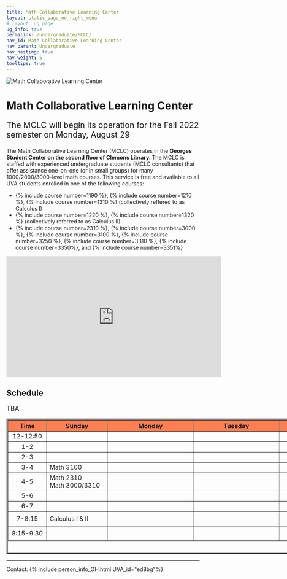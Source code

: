 ```yaml
---
title: Math Collaborative Learning Center
layout: static_page_no_right_menu
# layout: ug_page
ug_info: true
permalink: /undergraduate/MCLC/
nav_id: Math Collaborative Learning Center
nav_parent: Undergraduate
nav_nesting: true
nav_weight: 5
tooltips: true
---
```


<img src="{{site.url}}/undergraduate/MCLC/MCLC_logo.png" style="max-width:70%;max-height:350px;height:auto;width:auto;" alt="Math Collaborative Learning Center">

<h1 class="mb-4">Math Collaborative Learning Center</h1>

<!-- <p style="font-size:150%;color:Red;"> The last day of operation for the Spring 2022 semester is Tuesday, May 3 </p> -->
<p style="font-size:150%;"> The MCLC will begin its operation for the Fall 2022 semester on Monday, August 29 </p>
<!-- <p style="font-size:150%;"> The MCLC is now open for the Spring 2022 semester! </p> -->

The Math Collaborative Learning Center (MCLC) operates in the <b> Georges Student Center on the second floor of Clemons Library. </b> The MCLC is staffed with experienced undergraduate students (MCLC consultants) that offer assistance one-on-one (or in small groups) for many 1000/2000/3000-level math courses. This service is free and available to all UVA students enrolled in one of the following courses: <br>
<ul>
 <li> {% include course number=1190 %}, {% include course number=1210 %}, {% include course number=1310 %} (collectively reffered to as Calculus I) </li>
 <li> {% include course number=1220 %}, {% include course number=1320 %} (collectively referred to as Calculus II) </li>
 <li> {% include course number=2310 %}, {% include course number=3000 %}, {% include course number=3100 %}, {% include course number=3250 %}, {% include course number=3310 %}, {% include course number=3350%}, and {% include course number=3351%} </li>
</ul>

<!-- Due to the ongoing situation with COVID-19 all MCLC sessions for the Spring 2021 semester will be held virtually, via Zoom (links found in the table below). Here are a few things that you should have in mind before joining a session:
<ul>
 <li> In order to join an MCLC session, <b> use a Zoom account that is associated with your UVA credentials. </b> </li>
 <li> Join a session from a quite environment. If you intend to have your web camera on, make sure your surroundings and attire are appropriate.</li>
 <li> Be prepared to share your questions with your consultant. You can share your browser, documents open on your desktop interface (like PDFs), or your entire screen, by clicking the green "Share Screen" button found on Zoom's toolbar. You may also share a document via Zoom's Chat tool, by clicking "File" and uploading your document there. <em> Sharing options may be limited depending on the version of Zoom you are using.</em> Your consultant may offer a different way to share.</li>
 <li> Once you join a session, a consulant will assign you to a (virtual) room for the course for which you need help. This process may take a couple of minutes.</li>
</ul> -->


<iframe width="560" height="315" src="https://www.youtube.com/embed/QNGNmmVGzDQ" title="YouTube video player" frameborder="0" allow="accelerometer; autoplay; clipboard-write; encrypted-media; gyroscope; picture-in-picture" allowfullscreen></iframe>

<!-- <p style="font-size:120%;color:coral;"> If you have joined an MCLC session this semester please take a couple of minutes to complete this 
<a href="https://virginia.az1.qualtrics.com/jfe/form/SV_3k3HqHPjsTusFAG">survey</a>. We appreciate your feedback. </p> -->

<h2 class="mb-4 mt-4">Schedule </h2>

<p style="font-size:120%;"> TBA </p> 
<!-- <p style="font-size:120%;color:red;"> Sessions in red will NOT be held this current week. </p> -->

<table cellpadding="6px" border="4px" cellspacing="0" style="border-collapse: collapse; height: 353px; width: 1400px;">
<thead style="background-color: coral; text-align: center;">
<tr style="text-align: center; height: 19px;">
<th style="width: 90px; height: 19px;">Time</th>
<th style="width: 153.422px; height: 19px;">Sunday</th>
<th style="width: 224.594px; height: 19px;">Monday</th>
<th style="width: 234.625px; height: 19px;">Tuesday</th>
<th style="width: 171.453px; height: 19px;">Wednesday</th>
<th style="width: 218.578px; height: 19px;">Thursday</th>
<th style="width: 245.703px; height: 19px;">Friday</th>
</tr>
</thead>
<tbody>
<tr style="height: 19px;">
<td style="width: 90px; height: 19px; text-align: center;">12-12:50</td>
<td style="width: 153.422px; height: 19px;"></td>
<td style="width: 235px; height: 19px;"></td>
<td style="width: 235px; height: 19px;"></td>
<td style="width: 235px; height: 19px;"> </td> <!-- W-->
<td style="width: 235px; height: 19px;"></td>
<td style="width: 235px; height: 19px;"></td>
</tr>
<tr style="height: 19px;">
<td style="width: 90px; height: 19px; text-align: center;">1-2</td>
<td style="width: 153.422px; height: 19px;"></td>
<td style="width: 235px; height: 19px;"></td>
<td style="width: 235px; height: 19px;"></td>
<td style="width: 235px; height: 19px;"></td>
<td style="width: 235px; height: 19px;"></td>
<td style="width: 235px; height: 19px;"></td>
</tr>
<tr style="height: 19px;">
<td style="width: 90px; height: 10px; text-align: center;">2-3</td>
<td style="width: 153.422px; height: 10px;"></td>
<td style="width: 224.594px; height: 10px;"></td> <!-- M -->
<td style="width: 234.625px; height: 10px;"></td>
<td style="width: 171.453px; height: 10px;"></td> <!-- W -->
<td style="width: 218.578px; height: 10px;"></td>
<td style="width: 245.703px; height: 10px;"></td>
</tr>
<tr style="height: 19px;">
<td style="width: 90px; height: 19px; text-align: center;">3-4</td>
<td style="width: 153.422px; height: 19px;"> Math 3100 </td>
<td style="width: 224.594px; height: 19px;"></td> <!-- M -->
<td style="width: 234.625px; height: 19px;"></td>
<td style="width: 171.453px; height: 19px;">  </td> <!-- W -->
<td style="width: 218.578px; height: 19px;"></td>
<td style="width: 245.703px; height: 19px;"></td>
</tr>
<tr style="height: 19px;">
<td style="width: 90px; height: 19px; text-align: center;">4-5</td>
<td style="width: 153.422px; height: 19px;"> Math 2310 </br> Math 3000/3310 </td>
<td style="width: 224.594px; height: 19px;"></td> <!-- M -->
<td style="width: 234.625px; height: 19px;"></td>
<td style="width: 171.453px; height: 19px;"></td> <!-- W -->
<td style="width: 218.578px; height: 19px;"></td>
<td style="width: 245.703px; height: 19px;"></td>
</tr>
<tr style="height: 19px;">
<td style="width: 90px; text-align: center; height: 19px;">5-6</td>
<td style="width: 153.422px; height: 19px;"></td>
<td style="width: 224.594px; height: 19px;"></td> <!-- M -->
<td style="width: 234.625px; height: 19px;"> </td>
<td style="width: 235px; height: 19px;"></td> <!-- W -->
<td style="width: 218.578px; height: 19px;"></td>
<td style="width: 245.703px; height: 19px;"></td>
</tr>
<tr style="height: 10px;">
<td style="width: 90px; text-align: center; height: 10px;">6-7</td>
<td style="width: 153.422px; height: 10px;"></td>
<td style="width: 235px; height: 10px;"></td>
<td style="width: 234.625px; height: 10px;"></td>
<td style="width: 171.453px; height: 10px;"></td>
<td style="width: 218.578px; height: 10px;"></td>
<td style="width: 245.703px; height: 10px;"></td>
</tr>
<tr style="height: 38px;">
<td style="width: 90px; height: 38px; text-align: center;">7-8:15</td>
<td style="width: 153.422px; height: 38px;"> Calculus I & II </td>
<td style="width: 224.594px; height: 38px;"></td> <!-- M -->
<td style="width: 235px; height: 38px;"></td>
<td style="width: 171.453px; height: 38px;"></td> <!-- W -->
<td style="width: 218.578px; height: 38px;"></td>
<td style="width: 245.703px; height: 38px;"></td>
</tr>
<tr style="height: 38px;">
<td style="width: 90px; height: 38px; text-align: center;">8:15-9:30</td>
<td style="width: 153.422px; height: 38px;"></td>
<td style="width: 224.594px; height: 38px;"></td>
<!-- M -->
<td style="width: 234.625px; height: 38px;"></td>
<td style="width: 171.453px; height: 38px;"></td>
<!-- W -->
<td style="width: 218.578px; height: 38px;"></td>
<td style="width: 245.703px; height: 38px;"></td>
</tr>
</tbody>
</table>





---

Contact: {% include person_info_OH.html UVA_id="ed8bg"%}
